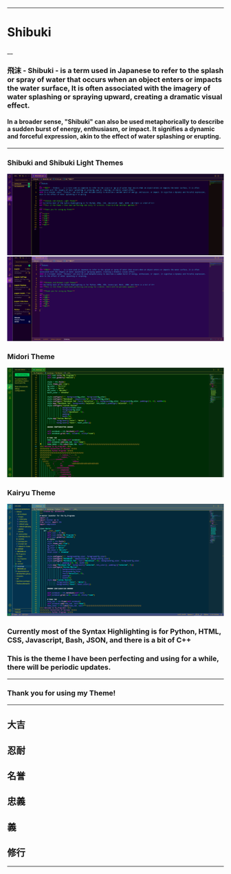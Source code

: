 ___
# Shibuki
__
### **飛沫** - Shibuki -  is a term used in Japanese to refer to the splash or spray of water that occurs when an object enters or impacts the water surface, It is often associated with the imagery of water splashing or spraying upward, creating a dramatic visual effect.
#### In a broader sense, "Shibuki" can also be used metaphorically to describe a sudden burst of energy, enthusiasm, or impact. It signifies a dynamic and forceful expression, akin to the effect of water splashing or erupting.

___
### **Shibuki and Shibuki Light Themes**
![Screenshot 1](https://github.com/AK1R4S4T0H/Shibuki/blob/master/ak1r4.shibuki/images/shibuki1.png)
![Screenshot 1](https://github.com/AK1R4S4T0H/Shibuki/blob/master/ak1r4.shibuki/images/shibukiLight.png)

### **Midori Theme**
![Screenshot 1](https://github.com/AK1R4S4T0H/Shibuki/blob/master/ak1r4.shibuki/images/midori.png)

### **Kairyu Theme**
![Screenshot 1](https://github.com/AK1R4S4T0H/Shibuki/blob/master/ak1r4.shibuki/images/kairyu.png)

### Currently most of the Syntax Highlighting is for Python, HTML, CSS, Javascript, Bash, JSON, and there is a bit of C++
### **This is the theme I have been perfecting and using for a while, there will be periodic updates.**
___
### **Thank you for using my Theme!**
___
## **大吉**
## **忍耐**
## **名誉**
## **忠義**
##  **義**
## **修行**
___
